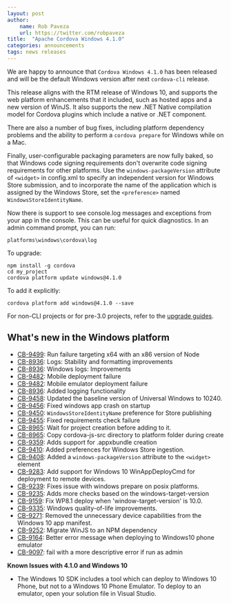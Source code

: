 ```yaml
---
layout: post
author:
    name: Rob Paveza
    url: https://twitter.com/robpaveza
title:  "Apache Cordova Windows 4.1.0"
categories: announcements
tags: news releases
---
```

We are happy to announce that `Cordova Windows 4.1.0` has been released and will be the
default Windows version after next `cordova-cli` release.

This release aligns with the RTM release of Windows 10, and supports the web platform enhancements that it included, such as hosted apps and a new version of WinJS.  It also supports the new .NET Native compilation model for Cordova plugins which include a native or .NET component. 

There are also a number of bug fixes, including platform dependency problems and the ability to perform a `cordova prepare` for Windows while on a Mac.

Finally, user-configurable packaging parameters are now fully baked, so that Windows code signing requirements don't overwrite code signing requirements for other platforms.  Use the `windows-packageVersion` attribute of `<widget>` in config.xml to specify an independent version for Windows Store submission, and to incorporate the name of the application which is assigned by the Windows Store, set the `<preference>` named `WindowsStoreIdentityName`.

Now there is support to see console.log messages and exceptions from your app in the console. This can be useful for quick diagnostics. In an admin command prompt, you can run:

    platforms\windows\cordova\log

To upgrade:

    npm install -g cordova
    cd my_project
    cordova platform update windows@4.1.0

To add it explicitly:

    cordova platform add windows@4.1.0 --save

For non-CLI projects or for pre-3.0 projects, refer to the [upgrade guides](http://cordova.apache.org/docs/en/edge/guide_platforms_index.md.html).


<!--more-->
## What's new in the Windows platform
* [CB-9499](https://issues.apache.org/jira/browse/CB-9499): Run failure targeting x64 with an x86 version of Node
* [CB-8936](https://issues.apache.org/jira/browse/CB-8936): Logs: Stability and formatting improvements
* [CB-8936](https://issues.apache.org/jira/browse/CB-8936): Windows logs: Improvements
* [CB-9482](https://issues.apache.org/jira/browse/CB-9482): Mobile deployment failure 
* [CB-9482](https://issues.apache.org/jira/browse/CB-9482): Mobile emulator deployment failure
* [CB-8936](https://issues.apache.org/jira/browse/CB-8936): Added logging functionality
* [CB-9458](https://issues.apache.org/jira/browse/CB-9458): Updated the baseline version of Universal Windows to 10240.
* [CB-9456](https://issues.apache.org/jira/browse/CB-9456): Fixed windows app crash on startup
* [CB-9450](https://issues.apache.org/jira/browse/CB-9450): `WindowsStoreIdentityName` preference for Store publishing
* [CB-9455](https://issues.apache.org/jira/browse/CB-9455): Fixed requirements check failure
* [CB-8965](https://issues.apache.org/jira/browse/CB-8965): Wait for project creation before adding to it.
* [CB-8965](https://issues.apache.org/jira/browse/CB-8965): Copy cordova-js-src directory to platform folder during create
* [CB-9359](https://issues.apache.org/jira/browse/CB-9359): Adds support for .appxbundle creation
* [CB-9410](https://issues.apache.org/jira/browse/CB-9410): Added preferences for Windows Store ingestion.
* [CB-9408](https://issues.apache.org/jira/browse/CB-9408): Added a `windows-packageVersion` attribute to the `<widget>` element 
* [CB-9283](https://issues.apache.org/jira/browse/CB-9283): Add support for Windows 10 WinAppDeployCmd for deployment to remote devices.
* [CB-9239](https://issues.apache.org/jira/browse/CB-9239): Fixes issue with windows prepare on posix platforms.
* [CB-9235](https://issues.apache.org/jira/browse/CB-9235): Adds more checks based on the windows-target-version
* [CB-9159](https://issues.apache.org/jira/browse/CB-9159): Fix WP8.1 deploy when 'window-target-version' is 10.0.
* [CB-9335](https://issues.apache.org/jira/browse/CB-9335): Windows quality-of-life improvements.  
* [CB-9271](https://issues.apache.org/jira/browse/CB-9271): Removed the unnecessary device capabilities from the Windows 10 app manifest. 
* [CB-9252](https://issues.apache.org/jira/browse/CB-9252): Migrate WinJS to an NPM dependency
* [CB-9164](https://issues.apache.org/jira/browse/CB-9164): Better error message when deploying to Windows10 phone emulator
* [CB-9097](https://issues.apache.org/jira/browse/CB-9097): fail with a more descriptive error if run as admin

**Known Issues with 4.1.0 and Windows 10**

* The Windows 10 SDK includes a tool which can deploy to Windows 10 Phone, but not to a Windows 10 Phone Emulator.  To deploy to an emulator, open your solution file in Visual Studio.